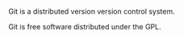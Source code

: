  Git is a distributed version version control system. 

Git is free software distributed under the GPL.